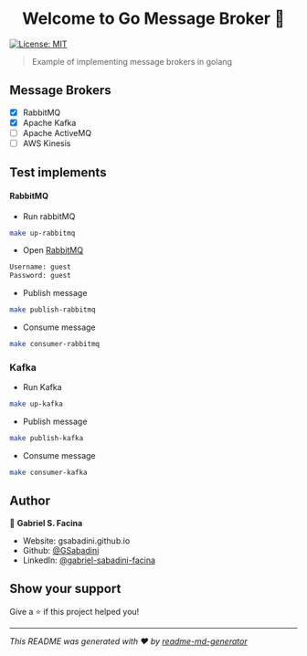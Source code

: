<h1 align="center">Welcome to Go Message Broker 👋</h1>
<p>
  <a href="#" target="_blank">
    <img alt="License: MIT" src="https://img.shields.io/badge/License-MIT-yellow.svg" />
  </a>
</p>

> Example of implementing message brokers in golang

## Message Brokers

  - [x] RabbitMQ
  - [x] Apache Kafka
  - [ ] Apache ActiveMQ
  - [ ] AWS Kinesis

## Test implements

#### RabbitMQ

- Run rabbitMQ
```sh
make up-rabbitmq
```

- Open [RabbitMQ](http://localhost:15672)
```sh
Username: guest
Password: guest
```

- Publish message
```sh
make publish-rabbitmq
```

- Consume message
```sh
make consumer-rabbitmq
```

### Kafka

- Run Kafka
```sh
make up-kafka
```

- Publish message
```sh
make publish-kafka
```

- Consume message
```sh
make consumer-kafka
```

## Author

👤 **Gabriel S. Facina**

* Website: gsabadini.github.io
* Github: [@GSabadini](https://github.com/GSabadini)
* LinkedIn: [@gabriel-sabadini-facina](https://linkedin.com/in/gabriel-sabadini-facina)

## Show your support

Give a ⭐️ if this project helped you!

***
_This README was generated with ❤️ by [readme-md-generator](https://github.com/kefranabg/readme-md-generator)_
